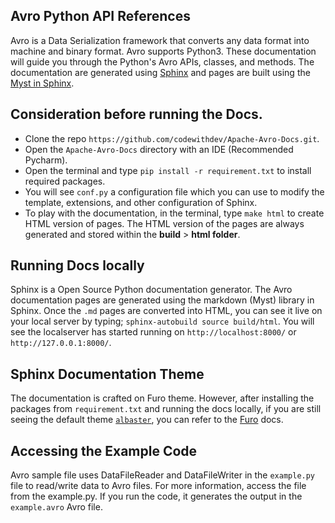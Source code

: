 
## Avro Python API References

Avro is a Data Serialization framework that converts any data format into machine and binary format. Avro supports Python3. These documentation will guide you through the Python's Avro APIs, classes, and methods. The documentation are generated using [Sphinx](https://www.sphinx-doc.org/en/master/) and pages are built using the [Myst in Sphinx](https://myst-parser.readthedocs.io/en/v0.15.1/index.html).

## Consideration before running the Docs.

- Clone the repo `https://github.com/codewithdev/Apache-Avro-Docs.git`. 
- Open the `Apache-Avro-Docs` directory with an IDE (Recommended Pycharm).
- Open the terminal and type `pip install -r requirement.txt` to install required packages.
- You will see `conf.py` a configuration file which you can use to modify the template, extensions, and other configuration of Sphinx.
- To play with the documentation, in the terminal, type `make html` to create HTML version of pages. The HTML version of the pages are always generated and stored within the **build** > **html folder**.

## Running Docs locally

Sphinx is a Open Source Python documentation generator. The Avro documentation pages are generated using the markdown (Myst) library in Sphinx. Once the `.md` pages are converted into HTML, you can see it live on your local server by typing;
`sphinx-autobuild source build/html`. You will see the localserver has started running on `http://localhost:8000/` or `http://127.0.0.1:8000/`. 

## Sphinx Documentation Theme

The documentation is crafted on Furo theme. However, after installing the packages from `requirement.txt` and running the docs locally, if you are still seeing the default theme [`albaster`](https://alabaster.readthedocs.io/en/latest/), you can refer to the [Furo](https://sphinx-themes.org/sample-sites/furo/) docs. 

## Accessing the Example Code

Avro sample file uses DataFileReader and DataFileWriter in the `example.py` file to read/write data to Avro files. For more information, access the file from the example.py. 
If you run the code, it generates the output in the `example.avro` Avro file.



